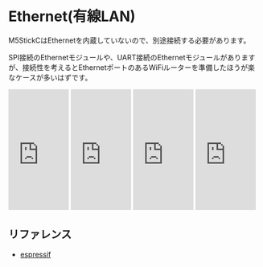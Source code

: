 # Ethernet(有線LAN)

M5StickCはEthernetを内蔵していないので、別途接続する必要があります。

SPI接続のEthernetモジュールや、UART接続のEthernetモジュールがありますが、接続性を考えるとEthernetポートのあるWiFiルーターを準備したほうが楽なケースが多いはずです。

<iframe style="width:120px;height:240px;" marginwidth="0" marginheight="0" scrolling="no" frameborder="0" src="https://rcm-fe.amazon-adsystem.com/e/cm?ref=tf_til&t=langship-22&m=amazon&o=9&p=8&l=as1&IS2=1&detail=1&asins=B0727RHJQ6&linkId=d0ee394abc61dd336d531707e2051a53&bc1=000000&lt1=_blank&fc1=333333&lc1=0066c0&bg1=ffffff&f=ifr"></iframe>
<iframe style="width:120px;height:240px;" marginwidth="0" marginheight="0" scrolling="no" frameborder="0" src="https://rcm-fe.amazon-adsystem.com/e/cm?ref=qf_sp_asin_til&t=langship-22&m=amazon&o=9&p=8&l=as1&IS2=1&detail=1&asins=B00J4GQJRO&linkId=7e055d905e0a51d6aa3fb88d55470b7d&bc1=000000&lt1=_blank&fc1=333333&lc1=0066c0&bg1=ffffff&f=ifr"></iframe>
<iframe style="width:120px;height:240px;" marginwidth="0" marginheight="0" scrolling="no" frameborder="0" src="https://rcm-fe.amazon-adsystem.com/e/cm?ref=tf_til&t=langship-22&m=amazon&o=9&p=8&l=as1&IS2=1&detail=1&asins=B01ITAEQG6&linkId=93f01d6ffbe9110aa23c6589d87e2f14&bc1=000000&lt1=_blank&fc1=333333&lc1=0066c0&bg1=ffffff&f=ifr"></iframe>
<iframe style="width:120px;height:240px;" marginwidth="0" marginheight="0" scrolling="no" frameborder="0" src="https://rcm-fe.amazon-adsystem.com/e/cm?ref=tf_til&t=langship-22&m=amazon&o=9&p=8&l=as1&IS2=1&detail=1&asins=B01B2P85RG&linkId=cdcf2253dcf880659ebd309ada27a05f&bc1=000000&lt1=_blank&fc1=333333&lc1=0066c0&bg1=ffffff&f=ifr"></iframe>

## リファレンス
- [espressif](https://docs.espressif.com/projects/esp-idf/en/latest/api-reference/network/esp_eth.html)
